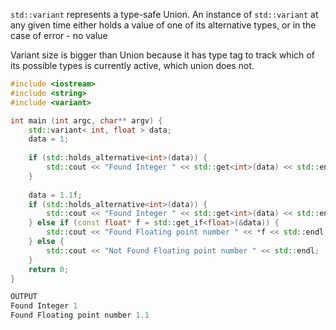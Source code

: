 `std::variant` represents a type-safe Union. An instance of `std::variant` at any given time either holds a value of one of its alternative types, or in the case of error - no value

Variant size is bigger than Union because it has type tag to track which of its possible types is currently active, which union does not.

```cpp
#include <iostream>
#include <string>
#include <variant>

int main (int argc, char** argv) {
	std::variant< int, float > data;
	data = 1;
	
	if (std::holds_alternative<int>(data)) {
		std::cout << "Found Integer " << std::get<int>(data) << std::endl;
	}
	
	data = 1.1f;
	if (std::holds_alternative<int>(data)) {
		std::cout << "Found Integer " << std::get<int>(data) << std::endl;
	} else if (const float* f = std::get_if<float>(&data)) {
		std::cout << "Found Floating point number " << *f << std::endl; 
	} else {
		std::cout << "Not Found Floating point number " << std::endl; 
	}
	return 0;
}

OUTPUT
Found Integer 1 
Found Floating point number 1.1
```